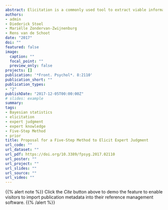 ```yaml
---
abstract: Elicitation is a commonly used tool to extract viable information from experts. The information that is held by the expert is extracted and a probabilistic representation of this knowledge is constructed. A promising avenue in psychological research is to incorporated experts’ prior knowledge in the statistical analysis. Systematic reviews on elicitation literature however suggest that it might be inappropriate to directly obtain distributional representations from experts. The literature qualifies experts’ performance on estimating elements of a distribution as unsatisfactory, thus reliably specifying the essential elements of the parameters of interest in one elicitation step seems implausible. Providing feedback within the elicitation process can enhance the quality of the elicitation and interactive software can be used to facilitate the feedback. Therefore, we propose to decompose the elicitation procedure into smaller steps with adjustable outcomes.We represent the tacit knowledge of experts as a location parameter and their uncertainty concerning this knowledge by a scale and shape parameter. Using a feedback procedure, experts can accept the representation of their beliefs or adjust their input. We propose a Five-Step Method which consists of (1) Eliciting the location parameter using the trial roulette method. (2) Provide feedback on the location parameter and ask for confirmation or adjustment. (3) Elicit the scale and shape parameter. (4) Provide feedback on the scale and shape parameter and ask for confirmation or adjustment. (5) Use the elicited and calibrated probability distribution in a statistical analysis and update it with data or to compute a prior-data conflict within a Bayesian framework. User feasibility and internal validity for the Five-Step Method are investigated using three elicitation studies.
authors:
- admin
- Diederick Stoel
- Mariëlle Zondervan-Zwijnenburg
- Rens van de Schoot  
date: "2017"
doi: ""
featured: false
image:
  caption: ""
  focal_point: ""
  preview_only: false
projects: []
publication: '*Front. Psychol*. 8:2110'
publication_short: ""
publication_types:
- "2"
publishDate: "2017-12-05T00:00:00Z"
# slides: example
summary: 
tags:
- Bayesian statistics
- elicitation 
- expert judgment
- expert knowledge
- Five-Step Method
- prior
title: Proposal for a Five-Step Method to Elicit Expert Judgment
url_code: ""
url_dataset: ""
url_pdf: https://doi.org/10.3389/fpsyg.2017.02110
url_poster: ""
url_project: ""
url_slides: ""
url_source: ""
url_video: ""
---
```


{{% alert note %}}
Click the *Cite* button above to demo the feature to enable visitors to import publication metadata into their reference management software.
{{% /alert %}}

<!--{{% alert note %}}
#Click the *Slides* button above to demo Academic's Markdown slides feature.
{{% /alert %}}-->

<!--Supplementary notes can be added here, including [code and math](https://sourcethemes.com/academic/docs/writing-markdown-latex/). -->
